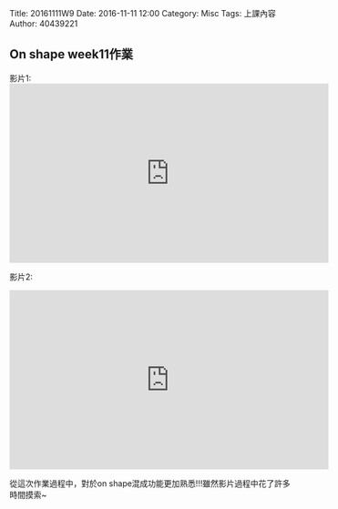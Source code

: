 Title: 20161111W9
Date: 2016-11-11 12:00
Category: Misc
Tags: 上課內容
Author: 40439221
<h2> On shape week11作業</h2>
<!-- PELICAN_END_SUMMARY -->
影片1:

<iframe width="560" height="315" src="https://www.youtube.com/embed/5fL3ZePYmJ4" frameborder="0" allowfullscreen></iframe>

影片2:

<iframe width="560" height="315" src="https://www.youtube.com/embed/nG3pqm2ayXE" frameborder="0" allowfullscreen></iframe>

<p>從這次作業過程中，對於on shape混成功能更加熟悉!!!雖然影片過程中花了許多時間摸索~</p>